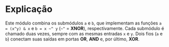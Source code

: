 # Explicação

Este módulo combina os submódulos `a` e `b`, que implementam as funções `a = (x^y) & x` e `b = x ~^ y` (`~^` = **XNOR**), respectivamente. Cada submódulo é chamado duas vezes, sempre com as mesmas entradas `x` e `y`. Dois fios (`a` e `b`) conectam suas saídas em portas **OR**, **AND** e, por último, **XOR**.

